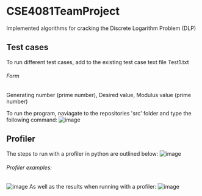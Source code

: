 # CSE4081TeamProject
Implemented algorithms for cracking the Discrete Logarithm Problem (DLP)

## Test cases

To run different test cases, add to the existing test case text file Test1.txt

###### Form
Generating number (prime number), Desired value, Modulus value (prime number)

To run the program, naviagate to the repositories 'src' folder and type the following command:
![image](https://user-images.githubusercontent.com/35845396/66707207-e80af980-ed0a-11e9-9227-ceee6183a015.png)

## Profiler
The steps to run with a profiler in python are outlined below:
![image](https://user-images.githubusercontent.com/35845396/67109606-df00a900-f19e-11e9-8666-bc3b015ed6e7.png)

###### Profiler examples:
![image](https://user-images.githubusercontent.com/35845396/67109567-c8f2e880-f19e-11e9-8012-688f4a468a26.png)
As well as the results when running with a profiler:
![image](https://user-images.githubusercontent.com/35845396/67109715-1ff8bd80-f19f-11e9-9885-77c49bc89caa.png)

